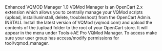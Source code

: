 Enhanced VQMOD Manager 1.0
VQMod Manager is an OpenCart 2.x extension which allows you to centrally manage your VQMod scripts (upload, install/uninstall, delete, troubleshoot) from the OpenCart Admin.
INSTALL
Install the latest version of VQMod (vqmod.com) and upload the contents of the /upload folder to the root of your OpenCart store. It will appear in the menu under Tools->AE Pro VQMod Manager. To access make sure your user group has access/modify permissions for tool/vqmod_manager.
